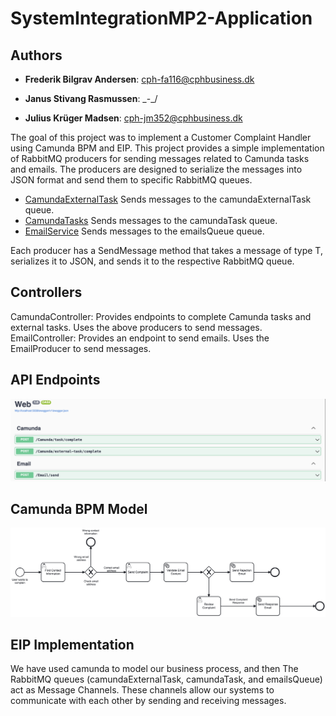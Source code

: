 # SystemIntegrationMP2-Application
## Authors

- **Frederik Bilgrav Andersen**: cph-fa116@cphbusiness.dk

- **Janus Stivang Rasmussen**: \_-_/

- **Julius Krüger Madsen**: cph-jm352@cphbusiness.dk

The goal of this project was to implement a Customer Complaint Handler using Camunda BPM and EIP. 
This project provides a simple implementation of RabbitMQ producers for sending messages related to Camunda tasks and emails. The producers are designed to serialize the messages into JSON format and send them to specific RabbitMQ queues.

- [CamundaExternalTask](https://github.com/Dare-Share-Care/SystemIntegrationMP2-CamundaExternalTasks)
Sends messages to the camundaExternalTask queue.
- [CamundaTasks](https://github.com/Dare-Share-Care/SystemIntegrationMP2-CamundaTasks)
Sends messages to the camundaTask queue.
- [EmailService](https://github.com/Dare-Share-Care/SystemIntegrationMP2-EmailService)
Sends messages to the emailsQueue queue.

Each producer has a SendMessage<T> method that takes a message of type T, serializes it to JSON, and sends it to the respective RabbitMQ queue.

## Controllers
CamundaController: Provides endpoints to complete Camunda tasks and external tasks. Uses the above producers to send messages.
EmailController: Provides an endpoint to send emails. Uses the EmailProducer to send messages.

## API Endpoints
![Swagger](https://github.com/Dare-Share-Care/SystemIntegrationMP2-Application/blob/main/Docs/swagger.png)

## Camunda BPM Model
![BPM](https://github.com/Dare-Share-Care/SystemIntegrationMP2-Application/blob/main/Docs/CustomerComplains.png)

## EIP Implementation
We have used camunda to model our business process, and then The RabbitMQ queues (camundaExternalTask, camundaTask, and emailsQueue) act as Message Channels. These channels allow our systems to communicate with each other by sending and receiving messages.
